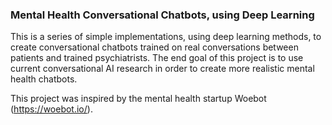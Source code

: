 ### Mental Health Conversational Chatbots, using Deep Learning

This is a series of simple implementations, using deep learning methods, to create conversational chatbots 
trained on real conversations between patients and trained psychiatrists. The end goal of this project is to 
use current conversational AI research in order to create more realistic mental health chatbots. 

This project was inspired by the mental health startup Woebot (https://woebot.io/). 
